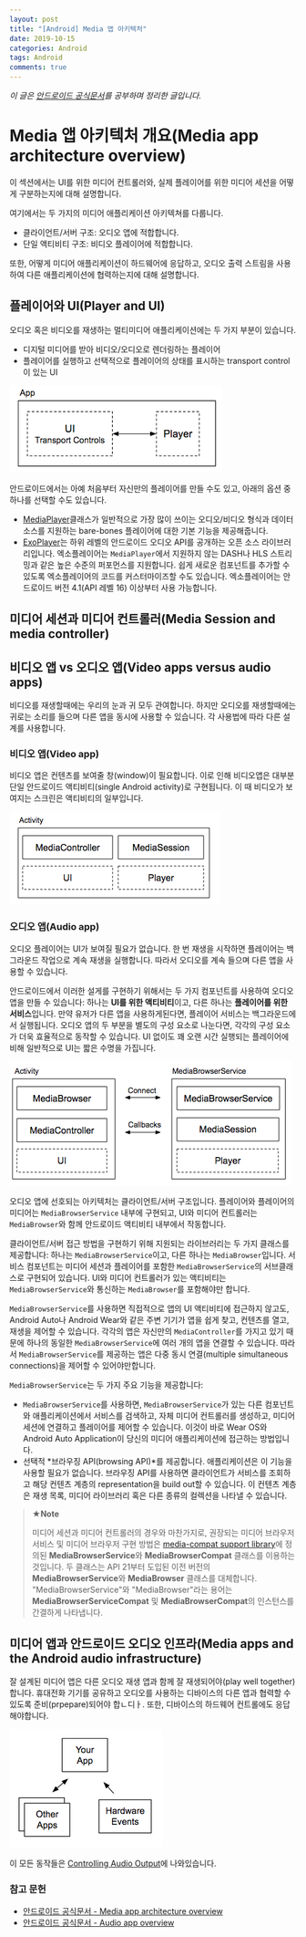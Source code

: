 ```yaml
---
layout: post
title: "[Android] Media 앱 아키텍처"
date: 2019-10-15
categories: Android
tags: Android
comments: true
---
```


*이 글은 [안드로이드 공식문서](https://developer.android.com/guide/topics/media-apps/media-apps-overview)를 공부하며 정리한 글입니다.*

# Media 앱 아키텍처 개요(Media app architecture overview)
이 섹션에서는 UI를 위한 미디어 컨트롤러와, 실제 플레이어를 위한 미디어 세션을 어떻게 구분하는지에 대해 설명합니다. 

여기에서는 두 가지의 미디어 애플리케이션 아키텍쳐를 다룹니다.
- 클라이언트/서버 구조: 오디오 앱에 적합합니다.
- 단일 액티비티 구조: 비디오 플레이어에 적합합니다.
  
또한, 어떻게 미디어 애플리케이션이 하드웨어에 응답하고, 오디오 출력 스트림을 사용하여 다른 애플리케이션에 협력하는지에 대해 설명합니다.  

## 플레이어와 UI(Player and UI)
오디오 혹은 비디오를 재생하는 멀티미디어 애플리케이션에는 두 가지 부분이 있습니다.
- 디지털 미디어를 받아 비디오/오디오로 렌더링하는 플레이어
- 플레이어를 실행하고 선택적으로 플레이어의 상태를 표시하는 transport control이 있는 UI

![ui-and-player.png](/resources/images/ui-and-player.png)

안드로이드에서는 아예 처음부터 자신만의 플레이어를 만들 수도 있고, 아래의 옵션 중 하나를 선택할 수도 있습니다.

- [MediaPlayer](https://developer.android.com/guide/topics/media/mediaplayer.html)클래스가 일반적으로 가장 많이 쓰이는 오디오/비디오 형식과 데이터 소스를 지원하는 bare-bones 플레이어에 대한 기본 기능을 제공해줍니다.
- [ExoPlayer](https://developer.android.com/guide/topics/media/exoplayer.html)는 하위 레벨의 안드로이드 오디오 API를 공개하는 오픈 소스 라이브러리입니다. 엑소플레이어는 `MediaPlayer`에서 지원하지 않는 DASH나 HLS 스트리밍과 같은 높은 수준의 퍼포먼스를 지원합니다. 쉽게 새로운 컴포넌트를 추가할 수 있도록 엑소플레이어의 코드를 커스터마이즈할 수도 있습니다. 엑소플레이어는 안드로이드 버전 4.1(API 레벨 16) 이상부터 사용 가능합니다. 

## 미디어 세션과 미디어 컨트롤러(Media Session and media controller)


## 비디오 앱 vs 오디오 앱(Video apps versus audio apps)
비디오를 재생할때에는 우리의 눈과 귀 모두 관여합니다. 하지만 오디오를 재생할때에는 귀로는 소리를 들으며 다른 앱을 동시에 사용할 수 있습니다. 각 사용법에 따라 다른 설계를 사용합니다.

### 비디오 앱(Video app)
비디오 앱은 컨텐츠를 보여줄 창(window)이 필요합니다. 이로 인해 비디오앱은 대부분 단일 안드로이드 액티비티(single Android activity)로 구현됩니다. 
이 때 비디오가 보여지는 스크린은 액티비티의 일부입니다.

![video-player-activity.png](/resources/images/video-player-activity.png)

### 오디오 앱(Audio app)

오디오 플레이어는 UI가 보여질 필요가 없습니다. 한 번 재생을 시작하면 플레이어는 백그라운드 작업으로 계속 재생을 실행합니다. 따라서 오디오를 계속 들으며 다른 앱을 사용할 수 있습니다. 

안드로이드에서 이러한 설게를 구현하기 위해서는 두 가지 컴포넌트를 사용하여 오디오 앱을 만들 수 있습니다: 하나는 **UI를 위한 액티비티**이고, 다른 하나는 **플레이어를 위한 서비스**입니다. 만약 유저가 다른 앱을 사용하게된다면, 플레이어 서비스는 백그라운드에서 실행됩니다. 오디오 앱의 두 부분을 별도의 구성 요소로 나눈다면, 각각의 구성 요소가 더욱 효율적으로 동작할 수 있습니다. UI 없이도 꽤 오랜 시간 실행되는 플레이어에 비해 일반적으로 UI는 짧은 수명을 가집니다.

![audio-activity-and-service.png](/resources/images/audio-activity-and-service.png)

오디오 앱에 선호되는 아키텍처는 클라이언트/서버 구조입니다. 플레이어와 플레이어의 미디어는 `MediaBrowserService` 내부에 구현되고, UI와 미디어 컨트롤러는 `MediaBrowser`와 함께 안드로이드 액티비티 내부에서 작동합니다. 

클라이언트/서버 접근 방법을 구현하기 위해 지원되는 라이브러리는 두 가지 클래스를 제공합니다: 하나는 `MediaBrowserService`이고, 다른 하나는 `MediaBrowser`입니다. 서비스 컴포넌트는 미디어 세션과 플레이어를 포함한 `MediaBrowserService`의 서브클래스로 구현되어 있습니다. UI와 미디어 컨트롤러가 있는 액티비티는 `MediaBrowserService`와 통신하는 `MediaBrowser`를 포함해야만 합니다. 

`MediaBrowserService`를 사용하면 직접적으로 앱의 UI 액티비티에 접근하지 않고도, Android Auto나 Android Wear와 같은 주변 기기가 앱을 쉽게 찾고, 컨텐츠를 열고, 재생을 제어할 수 있습니다. 각각의 앱은 자신만의 `MediaController`를 가지고 있기 때문에 하나의 동일한 `MediaBrowserService`에 여러 개의 앱을 연결할 수 있습니다. 따라서 `MediaBrowserService`를 제공하는 앱은 다중 동시 연결(multiple simultaneous connections)을 제어할 수 있어야만합니다.

`MediaBrowserService`는 두 가지 주요 기능을 제공합니다:
- `MediaBrowserService`를 사용하면, `MediaBrowserService`가 있는 다른 컴포넌트와 애플리케이션에서 서비스를 검색하고, 자체 미디어 컨트롤러를 생성하고, 미디어 세션에 연결하고 플레이어를 제어할 수 있습니다. 이것이 바로 Wear OS와 Android Auto Application이 당신의 미디어 애플리케이션에 접근하는 방법입니다.
- 선택적 *브라우징 API(browsing API)*를 제공합니다. 애플리케이션은 이 기능을 사용할 필요가 없습니다. 브라우징 API를 사용하면 클라이언트가 서비스를 조회하고 해당 컨텐츠 계층의 representation을 build out할 수 있습니다. 이 컨텐츠 계층은 재생 목록, 미디어 라이브러리 혹은 다른 종류의 컬렉션을 나타낼 수 있습니다.

> **★Note** 
> 
> 미디어 세션과 미디어 컨트롤러의 경우와 마찬가지로, 권장되는 미디어 브라우저 서비스 및 미디어 브라우저 구현 방법은 [media-compat support library](https://developer.android.com/topic/libraries/support-library/features.html#v4-media-compat)에 정의된 **MediaBrowserService**와 **MediaBrowserCompat** 클래스를 이용하는 것입니다. 두 클래스는 API 21부터 도입된 이전 버전의 **MediaBrowserService**와 **MediaBrowser** 클래스를 대체합니다. "MediaBrowserService"와 "MediaBrowser"라는 용어는 **MediaBrowserServiceCompat** 및 **MediaBrowserCompat**의 인스턴스를 간결하게 나타냅니다.

## 미디어 앱과 안드로이드 오디오 인프라(Media apps and the Android audio infrastructure)
잘 설계된 미디어 앱은 다른 오디오 재생 앱과 함께 잘 재생되어야(play well together)합니다. 휴대전화 기기를 공유하고 오디오를 사용하는 디바이스의 다른 앱과 협력할 수 있도록 준비(prpepare)되어야 합ㄴ디ㅏ. 또한, 디바이스의 하드웨어 컨트롤에도 응답해야합니다.

![plays-with-others.png](/resources/images/plays-with-others.png)

이 모든 동작들은 [Controlling Audio Output](https://developer.android.com/guide/topics/media-apps/volume-and-earphones.html)에 나와있습니다.


### 참고 문헌
- [안드로이드 공식문서 - Media app architecture overview](https://developer.android.com/guide/topics/media-apps/media-apps-overview)
- [안드로이드 공식문서 - Audio app overview](https://developer.android.com/guide/topics/media-apps/audio-app/building-an-audio-app)
